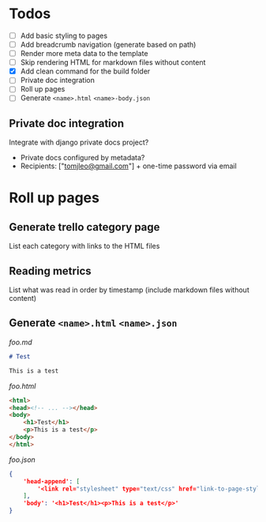 # Todos

- [ ] Add basic styling to pages
- [ ] Add breadcrumb navigation (generate based on path)
- [ ] Render more meta data to the template
- [ ] Skip rendering HTML for markdown files without content
- [x] Add clean command for the build folder
- [ ] Private doc integration
- [ ] Roll up pages
- [ ] Generate `<name>.html` `<name>-body.json`

## Private doc integration

Integrate with django private docs project?
- Private docs configured by metadata?
- Recipients: ["tomjleo@gmail.com"] + one-time password via email

# Roll up pages

## Generate trello category page

List each category with links to the HTML files

## Reading metrics

List what was read in order by timestamp (include markdown files without content)

## Generate `<name>.html` `<name>.json`

*foo.md*
```markdown
# Test

This is a test
```

*foo.html*
```html
<html>
<head><!-- ... --></head>
<body>
    <h1>Test</h1>
    <p>This is a test</p>
</body>
</html>
```

*foo.json*
```json
{
    'head-append': [
        '<link rel="stylesheet" type="text/css" href="link-to-page-style.css" />'
    ],
    'body': '<h1>Test</h1><p>This is a test</p>'
}
```
